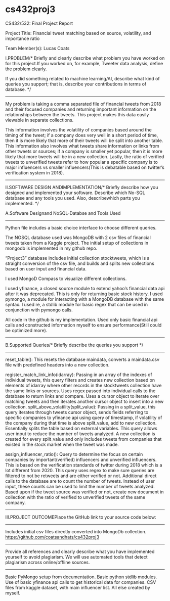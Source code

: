 # cs432proj3

CS432/532: Final Project Report

Project Title: Financial tweet matching based on source, volatility, and importance ratio

Team Member(s): Lucas Coats

I.PROBLEM/* 
Briefly and clearly describe what problem you have worked on for this project.If you worked on, for example, Tweeter data analysis, define the problem clearly. 

If you did something related to machine learning/AI, describe what kind of queries you support; that is, describe your contributions in terms of database. */
___________________________________________________________________
My problem is taking a comma separated file of financial tweets from 2018 and their focused companies and returning important information on the relationships between the tweets. This project makes this data easily viewable in separate collections.

This information involves the volatility of companies based around the timing of the tweet; if a company does very well in a short period of time, then it is more likely that more of their tweets will be split into another table.
This information also involves what tweets share information or links from other tweets or sources; if a company is smaller yet popular, then it is more likely that more tweets will be in a new collection.
Lastly, the ratio of verified tweets to unverified tweets refer to how popular a specific company is to major influencers vs smaller influencers(This is debatable based on twitter’s verification system in 2018).
_________________________________________________________________



II.SOFTWARE DESIGN ANDIMPLEMENTATION/* Briefly describe how you designed and implemented your software. Describe which No-SQL database and any tools you used. Also, describewhich parts you implemented. */

A.Software Designand NoSQL-Databse and Tools Used
__________________________________________________________________
Python file includes a basic choice interface to choose different queries.

The NOSQL database used was MongoDB with 2 csv files of financial tweets taken from a Kaggle project. The initial setup of collections in mongodb is implemented in my github repo. 

“Project3” database includes initial collection stocktweets, which is a straight conversion of the csv file, and builds and splits new collections based on user input and financial data.

I used MongoD Compass to visualize different collections.

I used yfinance, a closed source module to extend yahoo’s financial data api after it was deprecated. This is only for returning basic stock history.
I used pymongo, a module for interacting with a MongoDB database with the same syntax.
I used re, a stdlib module for basic regex that can be used in conjunction with pymongo calls.

All code in the github is my implementation. Used only basic financial api calls and constructed information myself to ensure performance(Still could be optimized more).
_________________________________________________________________
B.Supported Queries/* Briefly describe the queries you support */
_________________________________________________________________
reset_table():
    This resets the database maindata, converts a maindata.csv file with predefined headers into a new collection.

register_match_link_info(idarray):
    Passing in an array of the indexes of individual tweets, this query filters and creates new collection based on elements of idarray where other records in the stocktweets collection have the same links or sources.
    Uses regex passed into individual calls to the database to return links and compare.
    Uses a cursor object to iterate over matching tweets and then iterates another cursor object to insert into a new collection.
 split_above_volatility(split_value):
    Passing in a split_value, this query iterates through tweets cursor object, sends fields referring to specific companies to yfinance api using query of timestamp, if volatility of the company during that time is above split_value, add to new collection. Essentially splits the table based on external variables.
    This query allows user input to reduce the number of tweets analyzed.
    A new collection is created for every split_value and only includes tweets from companies that existed in the stock market when the tweet was made.

assign_influencer_ratio():
    Query to determine the focus on certain companies by important(verified) influencers and unverified influencers. This is based on the verification standards of twitter during 2018 which is a lot different from 2020.
    This query uses regex to make sure queries are filtered to not be retweets and are either verified or not. Additional direct calls to the database are to count the number of tweets. Instead of user input, these counts can be used to limit the number of tweets analyzed.
    Based upon if the tweet source was verified or not, create new document in collection with the ratio of verified to unverified tweets of the same company.
__________________________________________________________________

III.PROJECT OUTCOMEPlace the GitHub link to your source code below:
__________________________________________________________________
Includes initial csv files directly converted into MongoDb collection.
https://github.com/coatsandhats/cs432proj3
__________________________________________________________________
Provide all references and clearly describe what you have implemented yourself to avoid plagiarism. We will use automated tools that detect plagiarism across online/offline sources.
_________________________________________________________________
Basic PyMongo setup from documentation.
Basic python stdlib modules.
Use of basic yfinance api calls to get historical data for companies.
CSV files from kaggle dataset, with main influencer list.
All else created by myself.
